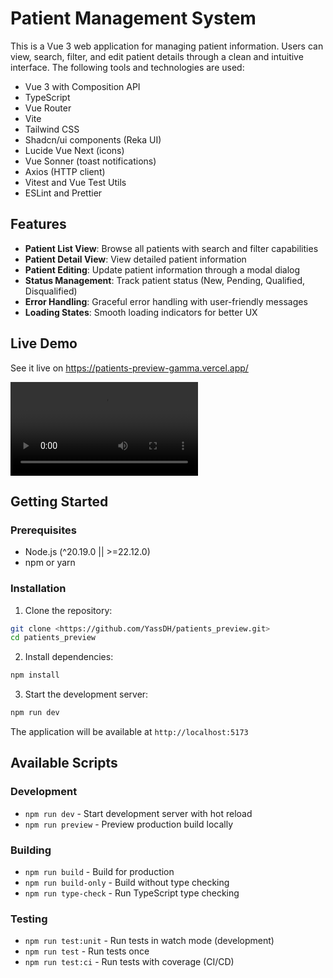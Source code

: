 # Patient Management System

This is a Vue 3 web application for managing patient information. Users can view, search, filter, and edit patient details through a clean and intuitive interface. The following tools and technologies are used:

- Vue 3 with Composition API
- TypeScript
- Vue Router
- Vite
- Tailwind CSS
- Shadcn/ui components (Reka UI)
- Lucide Vue Next (icons)
- Vue Sonner (toast notifications)
- Axios (HTTP client)
- Vitest and Vue Test Utils
- ESLint and Prettier

## Features

- **Patient List View**: Browse all patients with search and filter capabilities
- **Patient Detail View**: View detailed patient information
- **Patient Editing**: Update patient information through a modal dialog
- **Status Management**: Track patient status (New, Pending, Qualified, Disqualified)
- **Error Handling**: Graceful error handling with user-friendly messages
- **Loading States**: Smooth loading indicators for better UX

## Live Demo

See it live on https://patients-preview-gamma.vercel.app/

![Patient Management Demo](./docs/demo.mp4)

## Getting Started

### Prerequisites

- Node.js (^20.19.0 || >=22.12.0)
- npm or yarn

### Installation

1. Clone the repository:

```bash
git clone <https://github.com/YassDH/patients_preview.git>
cd patients_preview
```

2. Install dependencies:

```bash
npm install
```

3. Start the development server:

```bash
npm run dev
```

The application will be available at `http://localhost:5173`

## Available Scripts

### Development

- `npm run dev` - Start development server with hot reload
- `npm run preview` - Preview production build locally

### Building

- `npm run build` - Build for production
- `npm run build-only` - Build without type checking
- `npm run type-check` - Run TypeScript type checking

### Testing

- `npm run test:unit` - Run tests in watch mode (development)
- `npm run test` - Run tests once
- `npm run test:ci` - Run tests with coverage (CI/CD)
